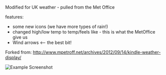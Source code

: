 Modified for UK weather - pulled from the Met Office

features:
   - some new icons (we have more types of rain!) 
   - changed high/low temp to temp/feels like - this is what the MetOffice give us
   - Wind arrows <-- the best bit!
   

Forked from:
http://www.mpetroff.net/archives/2012/09/14/kindle-weather-display/


![Example Screenshot](https://raw.githubusercontent.com/obitoo/kindle-weather-display/master/screenshots/weather-winds.png)

